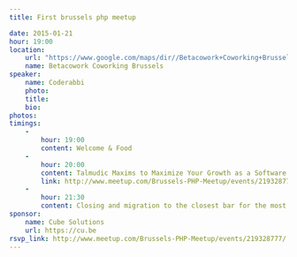 ```yaml
---
title: First brussels php meetup

date: 2015-01-21
hour: 19:00
location:
    url: "https://www.google.com/maps/dir//Betacowork+Coworking+Brussels:+more+than+a+shared+office+or+business+center,+Rue+des+P%C3%A8res+Blancs+4,+1040+Brussel/@50.8361925,4.3846545,15z/data=!4m13!1m4!3m3!1s0x47c3c4b5c22df6af:0xa4ef418da17d1e1a!2sBetacowork+Coworking+Brussels:+more+than+a+shared+office+or+business+center!3b1!4m7!1m0!1m5!1m1!1s0x47c3c4b5c22df6af:0xa4ef418da17d1e1a!2m2!1d4.400252!2d50.826775?hl=en"
    name: Betacowork Coworking Brussels
speaker: 
    name: Coderabbi
    photo:
    title:
    bio:
photos: 
timings:
    - 
        hour: 19:00
        content: Welcome & Food
    - 
        hour: 20:00
        content: Talmudic Maxims to Maximize Your Growth as a Software Developer (Yitzchok Willroth)
        link: http://www.meetup.com/Brussels-PHP-Meetup/events/219328777/
    - 
        hour: 21:30
        content: Closing and migration to the closest bar for the most motivated
sponsor:
    name: Cube Solutions
    url: https://cu.be
rsvp_link: http://www.meetup.com/Brussels-PHP-Meetup/events/219328777/
---
```

